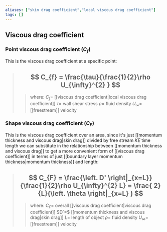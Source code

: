```yaml
---
aliases: ["skin drag coefficient","local viscous drag coefficient"]
tags: []
---
```


## Viscous drag coefficient 

### Point viscous drag coefficient ($C_{f}$)

This is the viscous drag coefficient at a specific point:

> ## $$ C_{f} = \frac{\tau}{\frac{1}{2}\rho U_{\infty}^{2} } $$ 
>> where:
>> $C_{f}=$ [[viscous drag coefficient|local viscous drag coefficient]]
>> $\tau=$ wall shear stress
>> $\rho=$ fluid density
>> $U_{\infty}=$ [[freestream]] velocity


### Shape viscous drag coefficient ($C_{F}$)

This is the viscous drag coefficient over an area, since it's just [[momentum thickness and viscous drag|skin drag]] divided by free stream $KE$ time length we can substitute in the relationship between [[momentum thickness and viscous drag]] to get a more convenient form of [[viscous drag coefficient]] in terms of just [[boundary layer momentum thickness|momentum thickness]] and length:

> ## $$ C_{F} = \frac{\left. D' \right|_{x=L}}{\frac{1}{2}\rho  U_{\infty}^{2} L} = \frac{ 2}{L}(\left. \theta \right|_{x=L}  )  $$ 
>> where:
>> $C_{F}=$ overall [[viscous drag coefficient|viscous drag coefficient]]
>> $D`=$ [[momentum thickness and viscous drag|skin drag]]
>> $L=$ length of object
>> $\rho=$ fluid density
>> $U_{\infty}=$ [[freestream]] velocity
